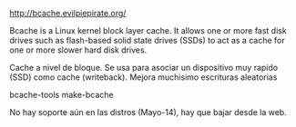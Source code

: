 http://bcache.evilpiepirate.org/

Bcache is a Linux kernel block layer cache. It allows one or more fast disk drives such as flash-based solid state drives (SSDs) to act as a cache for one or more slower hard disk drives.

Cache a nivel de bloque. Se usa para asociar un dispositivo muy rapido (SSD) como cache (writeback). Mejora muchisimo escrituras aleatorias

bcache-tools
make-bcache

No hay soporte aún en las distros (Mayo-14), hay que bajar desde la web.
